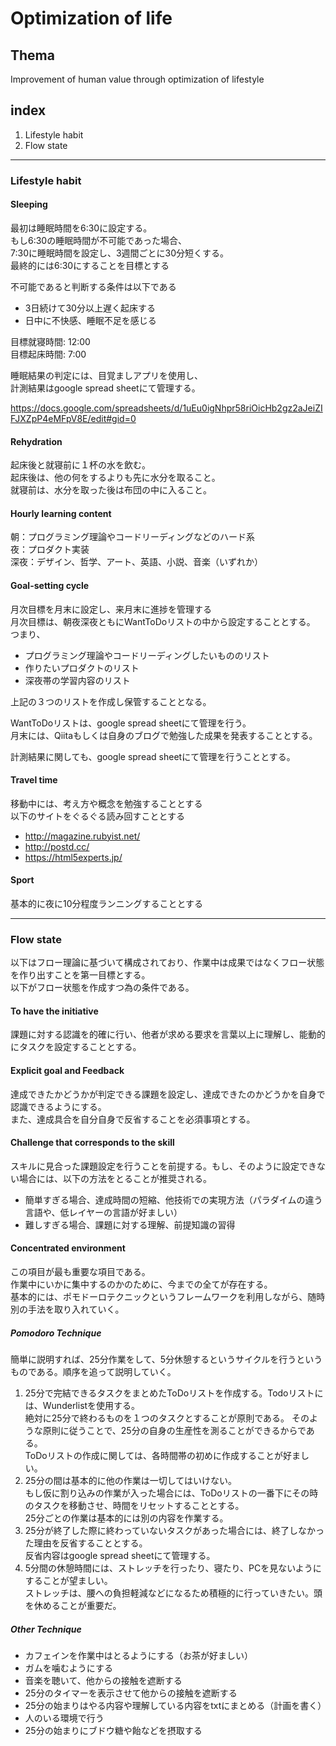 # Optimization of life

## Thema

Improvement of human value through optimization of lifestyle

## index

1. Lifestyle habit
1. Flow state

-------------------

### Lifestyle habit

#### Sleeping

最初は睡眠時間を6:30に設定する。  
もし6:30の睡眠時間が不可能であった場合、  
7:30に睡眠時間を設定し、3週間ごとに30分短くする。  
最終的には6:30にすることを目標とする

不可能であると判断する条件は以下である

- 3日続けて30分以上遅く起床する
- 日中に不快感、睡眠不足を感じる

目標就寝時間: 12:00  
目標起床時間: 7:00

睡眠結果の判定には、目覚ましアプリを使用し、  
計測結果はgoogle spread sheetにて管理する。

https://docs.google.com/spreadsheets/d/1uEu0igNhpr58riOicHb2gz2aJeiZIFJXZpP4eMFpV8E/edit#gid=0

#### Rehydration

起床後と就寝前に１杯の水を飲む。  
起床後は、他の何をするよりも先に水分を取ること。  
就寝前は、水分を取った後は布団の中に入ること。

#### Hourly learning content

朝：プログラミング理論やコードリーディングなどのハード系  
夜：プロダクト実装  
深夜：デザイン、哲学、アート、英語、小説、音楽（いずれか）

#### Goal-setting cycle

月次目標を月末に設定し、来月末に進捗を管理する  
月次目標は、朝夜深夜ともにWantToDoリストの中から設定することとする。  
つまり、

- プログラミング理論やコードリーディングしたいもののリスト
- 作りたいプロダクトのリスト
- 深夜帯の学習内容のリスト
 
上記の３つのリストを作成し保管することとなる。

WantToDoリストは、google spread sheetにて管理を行う。  
月末には、Qiitaもしくは自身のブログで勉強した成果を発表することとする。

計測結果に関しても、google spread sheetにて管理を行うこととする。

#### Travel time

移動中には、考え方や概念を勉強することとする  
以下のサイトをぐるぐる読み回すこととする

- http://magazine.rubyist.net/
- http://postd.cc/
- https://html5experts.jp/

#### Sport

基本的に夜に10分程度ランニングすることとする

-------------------

### Flow state

以下はフロー理論に基づいて構成されており、作業中は成果ではなくフロー状態を作り出すことを第一目標とする。  
以下がフロー状態を作成すつ為の条件である。

#### To have the initiative

課題に対する認識を的確に行い、他者が求める要求を言葉以上に理解し、能動的にタスクを設定することとする。

#### Explicit goal and Feedback

達成できたかどうかが判定できる課題を設定し、達成できたのかどうかを自身で認識できるようにする。  
また、達成具合を自分自身で反省することを必須事項とする。

#### Challenge that corresponds to the skill

スキルに見合った課題設定を行うことを前提する。もし、そのように設定できない場合には、以下の方法をとることが推奨される。

- 簡単すぎる場合、達成時間の短縮、他技術での実現方法（パラダイムの違う言語や、低レイヤーの言語が好ましい）
- 難しすぎる場合、課題に対する理解、前提知識の習得

#### Concentrated environment

この項目が最も重要な項目である。  
作業中にいかに集中するのかのために、今までの全てが存在する。  
基本的には、ポモドーロテクニックというフレームワークを利用しながら、随時別の手法を取り入れていく。

##### Pomodoro Technique

簡単に説明すれば、25分作業をして、5分休憩するというサイクルを行うというものである。順序を追って説明していく。

1. 25分で完結できるタスクをまとめたToDoリストを作成する。Todoリストには、Wunderlistを使用する。  
絶対に25分で終わるものを１つのタスクとすることが原則である。   そのような原則に従うことで、25分の自身の生産性を測ることができるからである。  
ToDoリストの作成に関しては、各時間帯の初めに作成することが好ましい。
1. 25分の間は基本的に他の作業は一切してはいけない。  
もし仮に割り込みの作業が入った場合には、ToDoリストの一番下にその時のタスクを移動させ、時間をリセットすることとする。  
25分ごとの作業は基本的には別の内容を作業する。
1. 25分が終了した際に終わっていないタスクがあった場合には、終了しなかった理由を反省することとする。  
反省内容はgoogle spread sheetにて管理する。
1. 5分間の休憩時間には、ストレッチを行ったり、寝たり、PCを見ないようにすることが望ましい。  
ストレッチは、腰への負担軽減などになるため積極的に行っていきたい。頭を休めることが重要だ。

##### Other Technique

- カフェインを作業中はとるようにする（お茶が好ましい）
- ガムを噛むようにする
- 音楽を聴いて、他からの接触を遮断する
- 25分のタイマーを表示させて他からの接触を遮断する
- 25分の始まりはやる内容や理解している内容をtxtにまとめる（計画を書く）
- 人のいる環境で行う
- 25分の始まりにブドウ糖や飴などを摂取する
